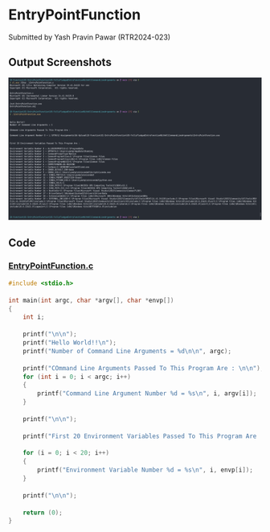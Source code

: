 # EntryPointFunction

Submitted by Yash Pravin Pawar (RTR2024-023)

## Output Screenshots
![output.png](./02-Screenshots/output.png)

## Code
### [EntryPointFunction.c](./01-Code/EntryPointFunction.c)
```c
#include <stdio.h>

int main(int argc, char *argv[], char *envp[])
{
    int i;

    printf("\n\n");
    printf("Hello World!!\n");
    printf("Number of Command Line Arguments = %d\n\n", argc);

    printf("COmmand Line Arguments Passed To This Program Are : \n\n");
    for (int i = 0; i < argc; i++)
    {
        printf("Command Line Argument Number %d = %s\n", i, argv[i]);
    }

    printf("\n\n");

    printf("First 20 Environment Variables Passed To This Program Are : \n\n");

    for (i = 0; i < 20; i++)
    {
        printf("Environment Variable Number %d = %s\n", i, envp[i]);
    }

    printf("\n\n");

    return (0);
}

```
